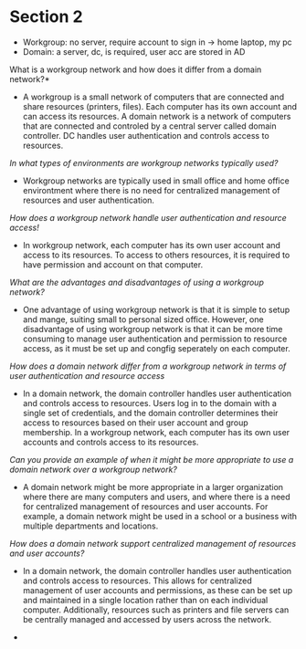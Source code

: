 # Section 2
- Workgroup: no server, require account to sign in -> home laptop, my pc
- Domain: a server, dc, is required, user acc are stored in AD

What is a workgroup network and how does it differ from a domain network?*
- A workgroup is a small network of computers that are connected and share resources (printers, files). Each computer has its own account and can access its resources. A domain network is a network of computers that are connected and controled by a central server called domain controller. DC handles user authentication and controls access to resources.

*In what types of environments are workgroup networks typically used?*
- Workgroup networks are typically used in small office and home office environtment where there is no need for centralized management of resources and user authentication.

*How does a workgroup network handle user authentication and resource access!*
- In workgroup network, each computer has its own user account and access to its resources. To access to others resources, it is required to have permission and account on that computer.

*What are the advantages and disadvantages of using a workgroup network?*
- One advantage of using workgroup network is that it is simple to setup and mange, suiting small to personal sized office. However, one disadvantage of using workgroup network is that it can be more time consuming to manage user authentication and permission to resource access, as it must be set up and congfig seperately on each computer.

*How does a domain network differ from a workgroup network in terms of user authentication and resource access*
- In a domain network, the domain controller handles user authentication and controls access to resources. Users log in to the domain with a single set of credentials, and the domain controller determines their access to resources based on their user account and group membership. In a workgroup network, each computer has its own user accounts and controls access to its resources.

*Can you provide an example of when it might be more appropriate to use a domain network over a workgroup network?*
- A domain network might be more appropriate in a larger organization where there are many computers and users, and where there is a need for centralized management of resources and user accounts. For example, a domain network might be used in a school or a business with multiple departments and locations.

*How does a domain network support centralized management of resources and user accounts?*
- In a domain network, the domain controller handles user authentication and controls access to resources. This allows for centralized management of user accounts and permissions, as these can be set up and maintained in a single location rather than on each individual computer. Additionally, resources such as printers and file servers can be centrally managed and accessed by users across the network.

- 
